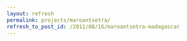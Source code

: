 ```yaml
---
layout: refresh
permalink: projects/maroantsetra/
refresh_to_post_id: /2011/08/16/maroantsetra-madagascar
---
```

